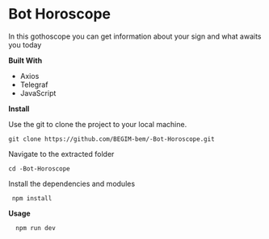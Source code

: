 # Bot Horoscope

In this gothoscope you can get information about your sign and what awaits you today

__Built With__
- Axios
- Telegraf
- JavaScript

__Install__


Use the git to clone the project to your local machine.


    git clone https://github.com/BEGIM-bem/-Bot-Horoscope.git

Navigate to the extracted folder

    cd -Bot-Horoscope

 Install the dependencies and modules    

     npm install   

__Usage__

      npm run dev    

